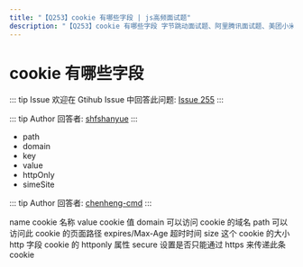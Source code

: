 ```yaml
---
title: "【Q253】cookie 有哪些字段 | js高频面试题"
description: "【Q253】cookie 有哪些字段 字节跳动面试题、阿里腾讯面试题、美团小米面试题。"
---
```


# cookie 有哪些字段

::: tip Issue
欢迎在 Gtihub Issue 中回答此问题: [Issue 255](https://github.com/shfshanyue/Daily-Question/issues/255)
:::

::: tip Author
回答者: [shfshanyue](https://github.com/shfshanyue)
:::

- path
- domain
- key
- value
- httpOnly
- simeSite

::: tip Author
回答者: [chenheng-cmd](https://github.com/chenheng-cmd)
:::

name cookie 名称
value cookie 值
domain 可以访问 cookie 的域名
path 可以访问此 cookie 的页面路径
expires/Max-Age 超时时间
size 这个 cookie 的大小
http 字段 cookie 的 httponly 属性
secure 设置是否只能通过 https 来传递此条 cookie
